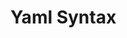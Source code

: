 # Yaml Syntax

<!-- ## Combine
The following merges the ```with_cars196``` config file into the ```default``` config file, in the ```config_general``` category.
```
python run.py --experiment_name test1 --config_general [default, with_cars196]
```
This is convenient when you want to change a few settings (specified in ```with_cars196```), and keep all the other options unchanged (specified in ```default```). You can specify any number of config files to merge, and they get loaded and merged in the order that you specify.
 -->
